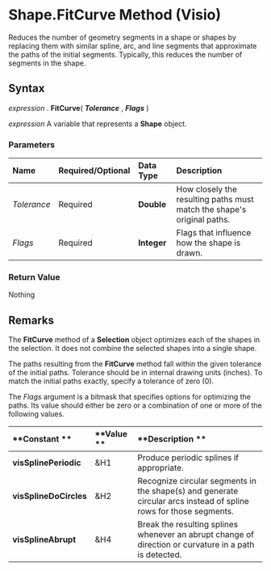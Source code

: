 
# Shape.FitCurve Method (Visio)

Reduces the number of geometry segments in a shape or shapes by replacing them with similar spline, arc, and line segments that approximate the paths of the initial segments. Typically, this reduces the number of segments in the shape.


## Syntax

 _expression_ . **FitCurve**( **_Tolerance_** , **_Flags_** )

 _expression_ A variable that represents a **Shape** object.


### Parameters



|**Name**|**Required/Optional**|**Data Type**|**Description**|
|:-----|:-----|:-----|:-----|
| _Tolerance_|Required| **Double**|How closely the resulting paths must match the shape's original paths.|
| _Flags_|Required| **Integer**|Flags that influence how the shape is drawn.|

### Return Value

Nothing


## Remarks

The  **FitCurve** method of a **Selection** object optimizes each of the shapes in the selection. It does not combine the selected shapes into a single shape.

The paths resulting from the  **FitCurve** method fall within the given tolerance of the initial paths. Tolerance should be in internal drawing units (inches). To match the initial paths exactly, specify a tolerance of zero (0).

The  _Flags_ argument is a bitmask that specifies options for optimizing the paths. Its value should either be zero or a combination of one or more of the following values.



|**Constant **|**Value **|**Description **|
|:-----|:-----|:-----|
| **visSplinePeriodic**|&amp;H1|Produce periodic splines if appropriate.|
| **visSplineDoCircles**|&amp;H2|Recognize circular segments in the shape(s) and generate circular arcs instead of spline rows for those segments.|
| **visSplineAbrupt**|&amp;H4|Break the resulting splines whenever an abrupt change of direction or curvature in a path is detected.|
